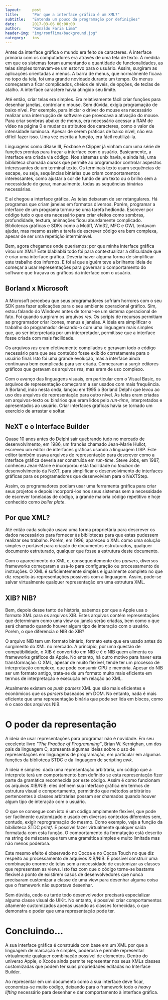 ```yaml
---
layout:     post
title:      "Por que a interface gráfica é um XML?"
subtitle:   "Entenda um pouco da programação por definições"
date:       2017-03-06 00:00:00
author:     "Ronaldo Faria Lima"
header-img: "img/ronflima/background.jpg"
category:   ios
---
```


Antes da interface gráfica o mundo era feito de caracteres. A interface primária
com os computadores era através de uma tela de texto. À medida em que os
sistemas foram aumentando a quantidade de funcionalidades, as telas simples
tornavam-se um estorvo para o usuário. Assim, surgiram as aplicações orientadas
a menus. A barra de menus, que normalmente ficava no topo da tela, foi uma
grande novidade durante um tempo. Os menus começaram a ficar complicados, cheios
de níveis, de opções, de teclas de atalho. A interface caractere havia atingido
seu limite.

Até então, criar telas era simples. Era relativamente fácil criar funções para
desenhar janelas, controlar o mouse. Sem dúvida, exigia programação de baixo
nível. Por exemplo, para iniciar o driver do mouse era necessário realizar uma
interrupção de software que provocava a ativação do mouse. Para criar sombras
abaixo de menus, era necessário acessar a RAM de vídeo na página 0 e mudar os
atributos dos caracteres, como o valor de intensidade luminosa. Apesar de serem
práticas de baixo nível, não era difícil fazer isso. Uma vez escrita a função,
era fácil reutilizá-la.

Linguagens como dBase III, Foxbase e Clipper já vinham com uma série de funções
prontas para traçar a interface com o usuário. Basicamente, a interface era
criada via código. Nos sistemas unix havia, e ainda há, uma biblioteca chamada
_curses_ que permite ao programador controlar aspectos interessantes de um
terminal texto. Os terminais texto usam sequências de escape, ou seja,
sequências binárias que criam comportamentos interessantes, como ajustar a cor
de fundo de um texto ou o brilho sem a necessidade de gerar, manualmente, todas
as sequências binárias necessárias.

E aí chegou a interface gráfica. As telas deixaram de ser retangulares. Há
programas que criam janelas em formatos diversos. Porém, programar a interface
de um programa tornou-se uma tarefa hedionda. Escrever por código tudo o que era
necessário para criar efeitos como sombras, profundidade, textura, animações
ficou aburdamente complicado. Bibliotecas gráficas e SDKs como a Motiff, Win32,
MFC e OWL tentavam ajudar, mas mesmo assim a tarefa de escrever código era bem
complexa, apesar de ser uma repetição interminável.

Bem, agora chegamos onde queríamos: por que minha interface gráfica virou um
XML? Este blablablá todo foi para contextualizar a dificuldade que é criar uma
interface gráfica. Deveria haver alguma forma de simplificar este trabalho dos
infernos. E foi aí que alguém teve a brilhante ideia de começar a usar
representações para governar o comportamento do software que traçava os gráficos
da interface com o usuário.

## Borland x Microsoft

A Microsoft percebeu que seus programadores sofriam horrores com o seu SDK para
fazer aplicações para o seu ambiente operacional gráfico. Sim, estou falando do
Windows antes de tornar-se um sistema operacional de fato. Foi quando surgiram
os arquivos _res_. Os scripts de recursos permitiam ao programador criar ícones,
menus e janelas. A ideia era simplificar o trabalho do programador deixando-o
com uma linguagem mais simples que, ao ser interpretada por um interpretador,
permitisse que a interface fosse criada com mais facilidade.

Os arquivos _res_ eram efetivamente compilados e geravam todo o código
necessário para que seu conteúdo fosse exibido corretamente para o usuário
final. Isto foi uma grande evolução, mas a interface ainda continuava bem
complicada para ser criada. Começaram a surgir editores gráficos que geravam os
arquivos _res_, mas eram de uso complexo.

Com o avanço das linguagens visuais, em particular com o Visual Basic, os
arquivos de representação começaram a ser usados com mais frequência. A Borland,
indo nesta onda, lançou em 1995 o Borland Delphi que levou ao uso dos arquivos
de representação para outro nível. As telas eram criadas em arquivos-texto ou
binários que eram lidos pelo _run-time_, interpretados e apresentados ao
usuário. Criar interfaces gráficas havia se tornado um exercício de arrastar e
soltar.

## NeXT e o Interface Builder

Quase 10 anos antes do Delphi sair quebrando tudo no mercado de desenvolvimento,
em 1986, um francês chamado Jean-Marie Hullot, escreveu um editor de interfaces
gráficas usando a linguagem LISP. Este editor também usava arquivos de
representação para descrever como a interface gráfica deveria ser construída em
_run-time_. Steve Jobs, em 1987, conheceu Jean-Marie e incorporou esta
facilidade no _toolbox_ de desenvolvimento da NeXT, para simplificar o
desenvolvimento de interfaces gráficas para os programadores que desenvolviam
para o NeXTStep.

Assim, os programadores podiam usar uma ferramenta gráfica para criar seus
projetos e depois incorporá-los nos seus sistemas sem a necessidade de escrever
toneladas de código, a grande maioria código repetitivo e hoje conhecido como
_boiler plate_.

## Por que XML?

Até então cada solução usava uma forma proprietária para descrever os dados
necessários para fornecer às bibliotecas para que estas pudessem realizar seu
trabalho. Porém, em 1996, apareceu o XML como uma solução simples e portável
para criação de documentos estruturados, qualquer documento estruturado,
qualquer que fosse a estrutura deste documento.

Com o aparecimento do XML e, consequentemente dos _parsers_, diversos frameworks
começaram a usá-lo para configuração ou processamento de instruções. O XML é
suficientemente simples e igualmente completo no que diz respeito às
representações possíveis com a linguagem. Assim, pode-se salvar virtualmente
qualquer representação em uma estrutura XML.

## XIB? NIB?

Bem, depois desse tanto de história, sabemos por que a Apple usa o formato XML
para os arquivos XIB. Estes arquivos contém representações que determinam como
uma view ou janela serão criadas, bem como o que será chamado quando houver
algum tipo de interação com o usuário. Porém, o que diferencia o NIB do XIB?

O arquivo NIB tem um formato binário, formato este que era usado antes do
surgimento do XML no mercado. A princípio, por uma questão de compatibilidade, o
XIB é convertido em NIB e é o NIB quem alimenta os frameworks gráficos da
Apple. No entanto, há outro motivo para haver esta transformação: O XML, apesar
de muito flexível, tende ter um processo de interpretação complexo, que pode
consumir CPU e memória. Apesar do NIB ser um formato antigo, trata-se de um
formato muito mais eficiente em termos de interpretação e execução em relação ao
XML.

Atualmente existem os _push parsers_ XML que são mais eficientes e econômicos
que os _parsers_ baseados em DOM. No entanto, nada é mais eficiente que uma
representação binária que pode ser lida em blocos, como é o caso dos arquivos
NIB.

# O poder da representação

A ideia de usar representações para programar não é novidade. Em seu excelente
livro _"The Practice of Programming"_, Brian W. Kernighan, um dos pais da
linguagem C, apresenta algumas ideias sobre o uso de representações em
linguagens de programação, em particular em algumas funções da biblioteca STDC e
da linguagem de scripting _awk_.

A ideia é simples: dada uma representação arbitrária, um código que a interprete
terá um comportamento bem definido se esta representação fizer parte da
gramática reconhecida por este código. Assim é como funcionam os arquivos
XIB/NIB: eles definem sua interface gráfica em termos de estrutura visual e
comportamento, permitindo que métodos arbitrários pertencentes à classes
arbitrárias possam ser chamados quando houver algum tipo de interação com o
usuário.

O que se consegue com isto é um código amplamente flexível, que pode ser
facilmente customizado e usado em diversos contextos diferentes sem, contudo,
exigir reprogramação do mesmo. Como exemplo, veja a função da bibilioteca STDC
_printf_. É possível fazer virtualmente qualquer saída formatada com esta
função. O comportamento da formatação está descrito na string de máscara que tem
uma gramática simples e muito limitada mas não menos poderosa.

Este mesmo efeito é observado no Cocoa e no Cocoa Touch no que diz respeito ao
processamento de arquivos XIB/NIB. É possível construir uma combinação enorme de
telas sem a necessidade de customizar as classes que representam as views. Isto
faz com que o código torne-se bastante flexível a ponto de existirem casos de
desenvolvedores que nunca precisaram customizar a classe de uma view para
desenhar alguma coisa que o framework não suportava desenhar.

Sem dúvida, cedo ou tarde todo desenvolvedor precisará especializar alguma
classe visual do UIKit. No entanto, é possível criar comportamentos altamente
customizados apenas usando as classes fornecidas, o que demonstra o poder que
uma representação pode ter.

# Concluindo...

A sua interface gráfica é construída com base em um XML por que a linguagem de
marcação é simples, poderosa e permite representar virtualmente qualquer
combinação possível de elementos. Dentro do universo Apple, o Xcode ainda
permite representar nos seus XMLs classes customizadas que podem ter suas
propriedades editadas no Interface Builder.

Ao representar em um documento como a sua interface deve ficar, economiza-se
muito código, deixando para o framework todo o _heavy lifting_ necessário para
desenhar e dar comportamento à interface gráfica.
